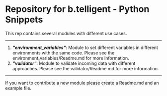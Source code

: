 <h1>Repository for b.telligent - Python Snippets</h1>
This rep contains several modules with different use cases.
<hr>

1. ***"environment_variables"***: Module to set different variables in different environments with the same code. Please see the environment_variables/Readme.md for more information.
2. ***"validator"***: Module to validate incoming data with different approaches. Please see the validator/Readme.md for more information.

<hr>

If you want to contribute a new module please create a Readme.md and an example file.
